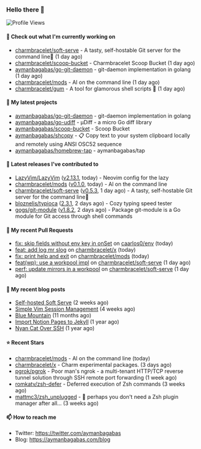 ### Hello there 👋

![Profile Views](https://komarev.com/ghpvc/?username=aymanbagabas&label=PROFILE+VIEWS)

#### 👷 Check out what I'm currently working on

- [charmbracelet/soft-serve](https://github.com/charmbracelet/soft-serve) - A tasty, self-hostable Git server for the command line🍦 (1 day ago)
- [charmbracelet/scoop-bucket](https://github.com/charmbracelet/scoop-bucket) - Charmbracelet Scoop Bucket (1 day ago)
- [aymanbagabas/go-git-daemon](https://github.com/aymanbagabas/go-git-daemon) - git-daemon implementation in golang (1 day ago)
- [charmbracelet/mods](https://github.com/charmbracelet/mods) - AI on the command line (1 day ago)
- [charmbracelet/gum](https://github.com/charmbracelet/gum) - A tool for glamorous shell scripts 🎀 (1 day ago)

#### 🌱 My latest projects

- [aymanbagabas/go-git-daemon](https://github.com/aymanbagabas/go-git-daemon) - git-daemon implementation in golang
- [aymanbagabas/go-udiff](https://github.com/aymanbagabas/go-udiff) - µDiff - a micro Go diff library
- [aymanbagabas/scoop-bucket](https://github.com/aymanbagabas/scoop-bucket) - Scoop Bucket
- [aymanbagabas/shcopy](https://github.com/aymanbagabas/shcopy) - 📋 Copy text to your system clipboard locally and remotely using ANSI OSC52 sequence
- [aymanbagabas/homebrew-tap](https://github.com/aymanbagabas/homebrew-tap) - aymanbagabas/tap

#### 🔭 Latest releases I've contributed to

- [LazyVim/LazyVim](https://github.com/LazyVim/LazyVim) ([v2.13.1](https://github.com/LazyVim/LazyVim/releases/tag/v2.13.1), today) - Neovim config for the lazy
- [charmbracelet/mods](https://github.com/charmbracelet/mods) ([v0.1.0](https://github.com/charmbracelet/mods/releases/tag/v0.1.0), today) - AI on the command line
- [charmbracelet/soft-serve](https://github.com/charmbracelet/soft-serve) ([v0.5.3](https://github.com/charmbracelet/soft-serve/releases/tag/v0.5.3), 1 day ago) - A tasty, self-hostable Git server for the command line🍦
- [bloznelis/typioca](https://github.com/bloznelis/typioca) ([2.3.1](https://github.com/bloznelis/typioca/releases/tag/2.3.1), 2 days ago) - Cozy typing speed tester
- [gogs/git-module](https://github.com/gogs/git-module) ([v1.8.2](https://github.com/gogs/git-module/releases/tag/v1.8.2), 2 days ago) - Package git-module is a Go module for Git access through shell commands

#### 🔨 My recent Pull Requests

- [fix: skip fields without env key in onSet](https://github.com/caarlos0/env/pull/266) on [caarlos0/env](https://github.com/caarlos0/env) (today)
- [feat: add log mr slog](https://github.com/charmbracelet/x/pull/4) on [charmbracelet/x](https://github.com/charmbracelet/x) (today)
- [fix: print help and exit](https://github.com/charmbracelet/mods/pull/40) on [charmbracelet/mods](https://github.com/charmbracelet/mods) (today)
- [feat(wp): use a workpool impl](https://github.com/charmbracelet/soft-serve/pull/287) on [charmbracelet/soft-serve](https://github.com/charmbracelet/soft-serve) (1 day ago)
- [perf: update mirrors in a workpool](https://github.com/charmbracelet/soft-serve/pull/285) on [charmbracelet/soft-serve](https://github.com/charmbracelet/soft-serve) (1 day ago)

#### 📜 My recent blog posts

- [Self-hosted Soft Serve](https://aymanbagabas.com/blog/2023/04/28/self-hosted-soft-serve.html) (2 weeks ago)
- [Simple Vim Session Management](https://aymanbagabas.com/blog/2023/04/13/simple-vim-session-management.html) (4 weeks ago)
- [Blue Mountain](https://aymanbagabas.com/blog/2022/06/02/blue-mountain.html) (11 months ago)
- [Import Notion Pages to Jekyll](https://aymanbagabas.com/blog/2022/03/29/import-notion-pages-to-jekyll.html) (1 year ago)
- [Nyan Cat Over SSH](https://aymanbagabas.com/blog/2022/03/25/nyan-cat-over-ssh.html) (1 year ago)

#### ⭐ Recent Stars

- [charmbracelet/mods](https://github.com/charmbracelet/mods) - AI on the command line (today)
- [charmbracelet/x](https://github.com/charmbracelet/x) - Charm experimental packages. (3 days ago)
- [pgrok/pgrok](https://github.com/pgrok/pgrok) - Poor man&#39;s ngrok - a multi-tenant HTTP/TCP reverse tunnel solution through SSH remote port forwarding (1 week ago)
- [romkatv/zsh-defer](https://github.com/romkatv/zsh-defer) - Deferred execution of Zsh commands (3 weeks ago)
- [mattmc3/zsh_unplugged](https://github.com/mattmc3/zsh_unplugged) -  🤔 perhaps you don&#39;t need a Zsh plugin manager after all... (3 weeks ago)

#### 📫 How to reach me

- Twitter: https://twitter.com/aymanbagabas
- Blog: https://aymanbagabas.com/blog
